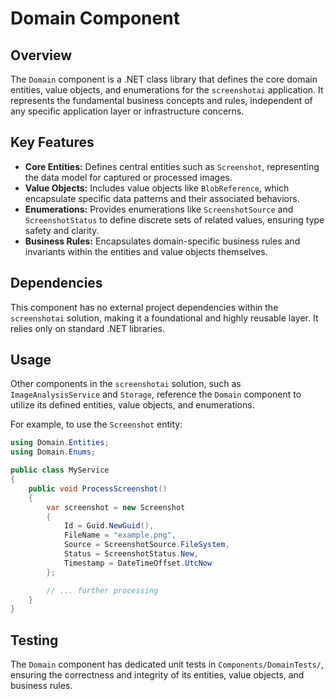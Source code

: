 # Domain Component

## Overview
The `Domain` component is a .NET class library that defines the core domain entities, value objects, and enumerations for the `screenshotai` application. It represents the fundamental business concepts and rules, independent of any specific application layer or infrastructure concerns.

## Key Features
-   **Core Entities:** Defines central entities such as `Screenshot`, representing the data model for captured or processed images.
-   **Value Objects:** Includes value objects like `BlobReference`, which encapsulate specific data patterns and their associated behaviors.
-   **Enumerations:** Provides enumerations like `ScreenshotSource` and `ScreenshotStatus` to define discrete sets of related values, ensuring type safety and clarity.
-   **Business Rules:** Encapsulates domain-specific business rules and invariants within the entities and value objects themselves.

## Dependencies
This component has no external project dependencies within the `screenshotai` solution, making it a foundational and highly reusable layer. It relies only on standard .NET libraries.

## Usage
Other components in the `screenshotai` solution, such as `ImageAnalysisService` and `Storage`, reference the `Domain` component to utilize its defined entities, value objects, and enumerations.

For example, to use the `Screenshot` entity:

```csharp
using Domain.Entities;
using Domain.Enums;

public class MyService
{
    public void ProcessScreenshot()
    {
        var screenshot = new Screenshot
        {
            Id = Guid.NewGuid(),
            FileName = "example.png",
            Source = ScreenshotSource.FileSystem,
            Status = ScreenshotStatus.New,
            Timestamp = DateTimeOffset.UtcNow
        };

        // ... further processing
    }
}
```

## Testing
The `Domain` component has dedicated unit tests in `Components/DomainTests/`, ensuring the correctness and integrity of its entities, value objects, and business rules.
